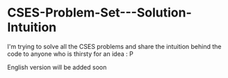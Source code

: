 # CSES-Problem-Set---Solution-Intuition

I'm trying to solve all the CSES problems and share the intuition behind the code to anyone who is thirsty for an idea : P

English version will be added soon
